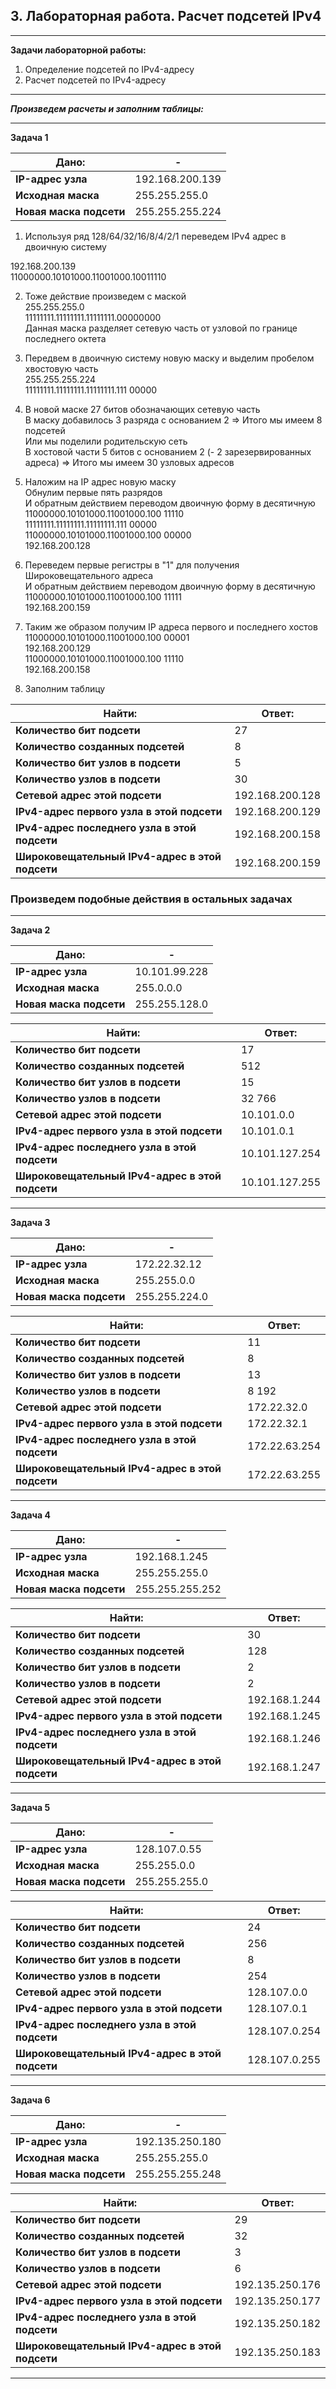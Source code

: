 ## 3. Лабораторная работа. Расчет подсетей IPv4
____

**Задачи лабораторной работы:**
1. Определение подсетей по IPv4-адресу
2. Расчет подсетей по IPv4-адресу
___

***Произведем расчеты и заполним таблицы:***
___

**Задача 1**

| **Дано:** |-|
| - | - |
| **IP-адрес узла**      | 192.168.200.139 |
| **Исходная маска**      | 255.255.255.0   |
| **Новая маска подсети** | 255.255.255.224 |

1. Используя ряд 128/64/32/16/8/4/2/1 переведем IPv4 адрес в двоичную систему

192.168.200.139\
11000000.10101000.11001000.10011110

2. Тоже действие произведем с маской\
255.255.255.0\
11111111.11111111.11111111.00000000\
Данная маска разделяет сетевую часть от узловой по границе последнего октета

3. Передвем в двоичную систему новую маску и выделим пробелом хвостовую часть\
255.255.255.224\
11111111.11111111.11111111.111 00000

4. В новой маске 27 битов обозначающих сетевую часть\
В маску добавилось 3 разряда с основанием 2 => Итого мы имеем 8 подсетей\
Или мы поделили родительскую сеть\
В хостовой части 5 битов с основанием 2 (- 2 зарезервированных адреса) => Итого мы имеем 30 узловых адресов

5. Наложим на IP адрес новую маску\
Обнулим первые пять разрядов\
И обратным действием переводом двоичную форму в десятичную\
11000000.10101000.11001000.100 11110\
11111111.11111111.11111111.111 00000\
11000000.10101000.11001000.100 00000\
192.168.200.128

6. Переведем первые регистры в "1" для получения Широковещательного адреса\
И обратным действием переводом двоичную форму в десятичную\
11000000.10101000.11001000.100 11111\
192.168.200.159

7. Таким же образом получим IP адреса первого и последнего хостов\
11000000.10101000.11001000.100 00001\
192.168.200.129\
11000000.10101000.11001000.100 11110\
192.168.200.158

8. Заполним таблицу

| **Найти:** | **Ответ:**|
| - | - |
| **Количество бит подсети**      | 27 |
| **Количество созданных подсетей**      | 8 |
| **Количество бит узлов в подсети** | 5 |
| **Количество узлов в подсети** | 30 |
| **Сетевой адрес этой подсети** | 192.168.200.128 |
| **IPv4-адрес первого узла в этой подсети** | 192.168.200.129 |
| **IPv4-адрес последнего узла в этой подсети** | 192.168.200.158 |
| **Широковещательный IPv4-адрес в этой подсети** | 192.168.200.159 |

### Произведем подобные действия в остальных задачах
___

**Задача 2**

| **Дано:** |-|
| - | - |
| **IP-адрес узла**      | 10.101.99.228 |
| **Исходная маска**      | 255.0.0.0   |
| **Новая маска подсети** | 255.255.128.0 |

| **Найти:** | **Ответ:**|
| - | - |
| **Количество бит подсети**      | 17 |
| **Количество созданных подсетей**      | 512 |
| **Количество бит узлов в подсети** | 15 |
| **Количество узлов в подсети** | 32 766 |
| **Сетевой адрес этой подсети** | 10.101.0.0 |
| **IPv4-адрес первого узла в этой подсети** | 10.101.0.1 |
| **IPv4-адрес последнего узла в этой подсети** | 10.101.127.254 |
| **Широковещательный IPv4-адрес в этой подсети** | 10.101.127.255 |
___

**Задача 3**

| **Дано:** |-|
| - | - |
| **IP-адрес узла**      | 172.22.32.12 |
| **Исходная маска**      | 255.255.0.0   |
| **Новая маска подсети** | 255.255.224.0 |

| **Найти:** | **Ответ:**|
| - | - |
| **Количество бит подсети**      | 11 |
| **Количество созданных подсетей**      | 8 |
| **Количество бит узлов в подсети** | 13 |
| **Количество узлов в подсети** | 8 192 |
| **Сетевой адрес этой подсети** | 172.22.32.0 |
| **IPv4-адрес первого узла в этой подсети** | 172.22.32.1 |
| **IPv4-адрес последнего узла в этой подсети** | 172.22.63.254 |
| **Широковещательный IPv4-адрес в этой подсети** | 172.22.63.255 |
___

**Задача 4**

| **Дано:** |-|
| - | - |
| **IP-адрес узла**      | 192.168.1.245 |
| **Исходная маска**      | 255.255.255.0   |
| **Новая маска подсети** | 255.255.255.252 |

| **Найти:** | **Ответ:**|
| - | - |
| **Количество бит подсети**      | 30 |
| **Количество созданных подсетей**      | 128 |
| **Количество бит узлов в подсети** | 2 |
| **Количество узлов в подсети** | 2 |
| **Сетевой адрес этой подсети** | 192.168.1.244 |
| **IPv4-адрес первого узла в этой подсети** | 192.168.1.245 |
| **IPv4-адрес последнего узла в этой подсети** | 192.168.1.246 |
| **Широковещательный IPv4-адрес в этой подсети** | 192.168.1.247 |
___

**Задача 5**

| **Дано:** |-|
| - | - |
| **IP-адрес узла**      | 128.107.0.55 |
| **Исходная маска**      | 255.255.0.0   |
| **Новая маска подсети** | 255.255.255.0 |

| **Найти:** | **Ответ:**|
| - | - |
| **Количество бит подсети**      | 24 |
| **Количество созданных подсетей**      | 256 |
| **Количество бит узлов в подсети** | 8 |
| **Количество узлов в подсети** | 254 |
| **Сетевой адрес этой подсети** | 128.107.0.0 |
| **IPv4-адрес первого узла в этой подсети** | 128.107.0.1 |
| **IPv4-адрес последнего узла в этой подсети** | 128.107.0.254 |
| **Широковещательный IPv4-адрес в этой подсети** | 128.107.0.255 |
___

**Задача 6**

| **Дано:** |-|
| - | - |
| **IP-адрес узла**      | 192.135.250.180 |
| **Исходная маска**      | 255.255.255.0   |
| **Новая маска подсети** | 255.255.255.248 |

| **Найти:** | **Ответ:** |
| - | - |
| **Количество бит подсети**      | 29 |
| **Количество созданных подсетей**      | 32 |
| **Количество бит узлов в подсети** | 3 |
| **Количество узлов в подсети** | 6 |
| **Сетевой адрес этой подсети** | 192.135.250.176 |
| **IPv4-адрес первого узла в этой подсети** | 192.135.250.177 |
| **IPv4-адрес последнего узла в этой подсети** | 192.135.250.182 |
| **Широковещательный IPv4-адрес в этой подсети** | 192.135.250.183 |
___
